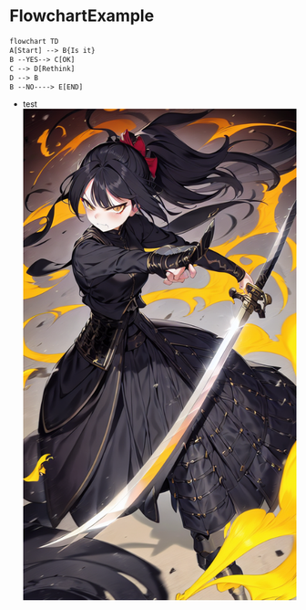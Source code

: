 # FlowchartExample
``` mermaid
flowchart TD
A[Start] --> B{Is it}
B --YES--> C[OK]
C --> D[Rethink]
D --> B
B --NO----> E[END]
```
* test
![alt text](32609f79-60e3-4b3e-958d-5417f0b188c2.png)